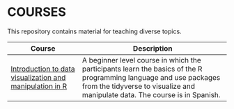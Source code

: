 # COURSES

This repository contains material for teaching diverse topics.

| Course | Description |
| ------ | ----------- |
| [Introduction to data visualization and manipulation in R](https://github.com/sdgamboa/COURSES/tree/main/INTRO_R)| A beginner level course in which the participants learn the basics of the R programming language and use packages from the tidyverse to visualize and manipulate data. The course is in Spanish.|
